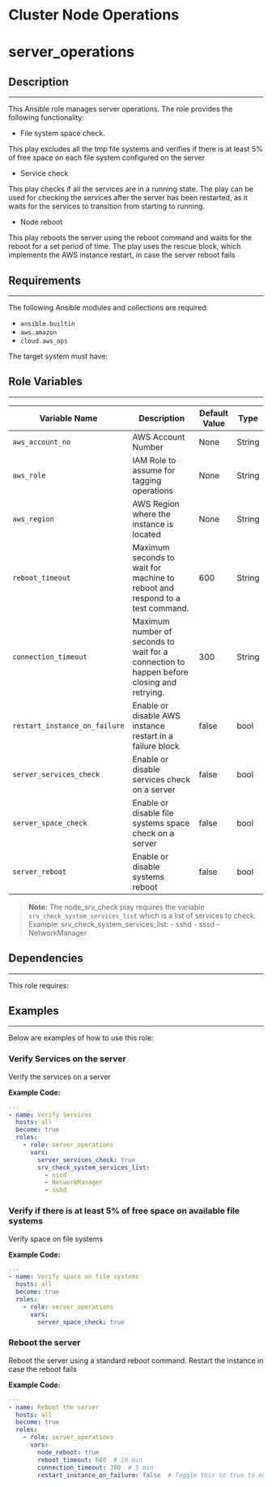Cluster Node Operations
=======================

# server_operations

## Description
------------
This Ansible role manages server operations. The role provides the following functionality: 

- File system space check.

This play excludes all the tmp file systems and verifies if there is at least 5% of free space on each file system configured on the server

- Service check

This play checks if all the services are in a running state. The play can be used for checking the services after the server has been restarted, as it waits for the services to transition from starting to running. 

- Node reboot

This play reboots the server using the reboot command and waits for the reboot for a set period of time. The play uses the rescue block, which implements the AWS instance restart, in case the server reboot fails
 

## Requirements
------------
The following Ansible modules and collections are required:

- `ansible.builtin`
- `aws.amazon`
- `cloud.aws_ops`


The target system must have:

## Role Variables
--------------
| Variable Name            | Description                                          | Default Value | Type   |
|--------------------------|------------------------------------------------------|---------------|--------|
| `aws_account_no`         | AWS Account Number                                   | None          | String |
| `aws_role`               | IAM Role to assume for tagging operations            | None          | String |
| `aws_region`             | AWS Region where the instance is located             | None          | String |
| `reboot_timeout`         | Maximum seconds to wait for machine to reboot and respond to a test command.                                | 600          | String |
| `connection_timeout`     | Maximum number of seconds to wait for a connection to happen before closing and retrying.       | 300          | String   |
| `restart_instance_on_failure`     | Enable or disable AWS instance restart in a failure block       | false          | bool   |
| `server_services_check`         | Enable or disable services check on a server          | false        | bool   |
| `server_space_check`       | Enable or disable file systems space check on a server| false        | bool   |
| `server_reboot`            | Enable or disable systems reboot                      | false        | bool   |

> **Note:** The node_srv_check play requires the variable `srv_check_system_services_list` which is a list of services to check. Example:
> srv_check_system_services_list:
>      - sshd
>      - sssd
>      - NetworkManager


## Dependencies
------------
This role requires:

## Examples
----------------
Below are examples of how to use this role:

### Verify Services on the server

Verify the services on a server

**Example Code:**

```yaml
---
- name: Verify Services
  hosts: all
  become: true
  roles:
    - role: server_operations
      vars:
        server_services_check: true
        srv_check_system_services_list:
          - sssd
          - NetworkManager
          - sshd
```

### Verify if there is at least 5% of free space on available file systems

Verify space on file systems

**Example Code:**

```yaml
---
- name: Verify space on file systems
  hosts: all
  become: true
  roles:
    - role: server_operations
      vars:
        server_space_check: true
```

### Reboot the server

Reboot the server using a standard reboot command. Restart the instance in case the reboot fails

**Example Code:**

```yaml
---
- name: Reboot the server
  hosts: all
  become: true
  roles:
    - role: server_operations
      vars:
        node_reboot: true
        reboot_timeout: 600  # 10 min
        connection_timeout: 300  # 5 min
        restart_instance_on_failure: false  # Toggle this to true to enable AWS stop
```

